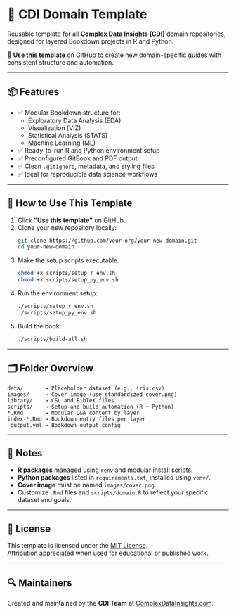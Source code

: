 # 🧪 CDI Domain Template

Reusable template for all **Complex Data Insights (CDI)** domain repositories, designed for layered Bookdown projects in R and Python.

📘 **Use this template** on GitHub to create new domain-specific guides with consistent structure and automation.

---

## 📦 Features

- ✅ Modular Bookdown structure for:
  - Exploratory Data Analysis (EDA)
  - Visualization (VIZ)
  - Statistical Analysis (STATS)
  - Machine Learning (ML)
- ✅ Ready-to-run R and Python environment setup
- ✅ Preconfigured GitBook and PDF output
- ✅ Clean `.gitignore`, metadata, and styling files
- ✅ Ideal for reproducible data science workflows

---

## 🚀 How to Use This Template

1. Click **"Use this template"** on GitHub.
2. Clone your new repository locally:
   ```bash
   git clone https://github.com/your-org/your-new-domain.git
   cd your-new-domain
   ```
3. Make the setup scripts executable:
   ```bash
   chmod +x scripts/setup_r_env.sh
   chmod +x scripts/setup_py_env.sh
   ```
4. Run the environment setup:
   ```bash
   ./scripts/setup_r_env.sh
   ./scripts/setup_py_env.sh
   ```
5. Build the book:
   ```bash
   ./scripts/build-all.sh
   ```

---

## 🗂️ Folder Overview

```text
data/       → Placeholder dataset (e.g., iris.csv)
images/     → Cover image (use standardized cover.png)
library/    → CSL and BibTeX files
scripts/    → Setup and build automation (R + Python)
*.Rmd       → Modular Q&A content by layer
index-*.Rmd → Bookdown entry files per layer
_output.yml → Bookdown output config
```

---

## 🔧 Notes

- **R packages** managed using `renv` and modular install scripts.
- **Python packages** listed in `requirements.txt`, installed using `venv/`.
- **Cover image** must be named `images/cover.png`.
- Customize `.Rmd` files and `scripts/domain.R` to reflect your specific dataset and goals.

---

## 📄 License

This template is licensed under the [MIT License](LICENSE).  
Attribution appreciated when used for educational or published work.

---

## 🔍 Maintainers

Created and maintained by the **CDI Team** at [ComplexDataInsights.com](https://complexdatainsights.com).
